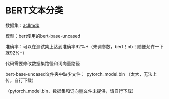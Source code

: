 # BERT文本分类
数据集：[aclImdb](http://ai.stanford.edu/~amaas/data/sentiment/)

模型：bert使用的bert-base-uncased

准确率：可以在测试集上达到准确率92%+（未调参数，bert！nb！随便允许一下就92%+）

代码需要修改数据集路径和词向量路径

bert-base-uncased文件夹中缺少文件： pytorch_model.bin （太大，无法上传，自行下载）

（pytorch_model.bin、数据集和词向量文件未提供，请自行下载）
